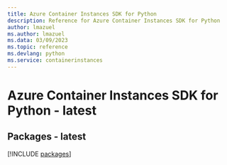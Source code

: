 ```yaml
---
title: Azure Container Instances SDK for Python
description: Reference for Azure Container Instances SDK for Python
author: lmazuel
ms.author: lmazuel
ms.data: 03/09/2023
ms.topic: reference
ms.devlang: python
ms.service: containerinstances
---
```

# Azure Container Instances SDK for Python - latest
## Packages - latest
[!INCLUDE [packages](container-instances-index.md)]